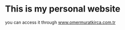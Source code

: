<h1>This is my personal website</h1>
you can access it through <a href="https://www.omermuratkirca.com.tr">www.omermuratkirca.com.tr</a>
<br> <br> <br>

<img url = "https://i.imgur.com/2ppYc0m_d.jpg?maxwidth=520&shape=thumb&fidelity=high"></img>
